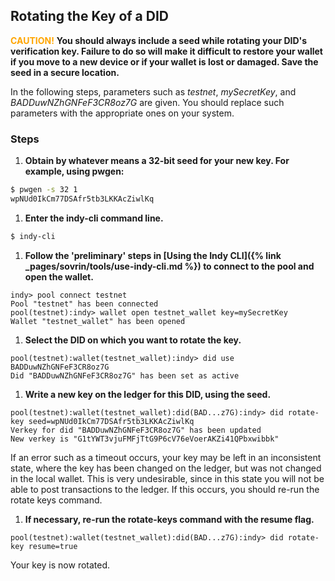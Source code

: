## Rotating the Key of a DID

<span style="color:orange">**CAUTION!**</span> **You should always include a seed while rotating your DID's verification key. Failure to do so will make it difficult to restore your wallet if you move to a new device or if your wallet is lost or damaged. Save the seed in a secure location.**

In the following steps, parameters such as _testnet_, _mySecretKey_, and _BADDuwNZhGNFeF3CR8oz7G_ are given. You should replace such parameters with the appropriate ones on your system.

### Steps

1. **Obtain by whatever means a 32-bit seed for your new key. For example, using pwgen:**
```bash
$ pwgen -s 32 1
wpNUd0IkCm77DSAfr5tb3LKKAcZiwlKq
```
1. **Enter the indy-cli command line.**
```bash
$ indy-cli
```
1. **Follow the 'preliminary' steps in [Using the Indy CLI]({% link _pages/sovrin/tools/use-indy-cli.md %}) to connect to the pool and open the wallet.**
```
indy> pool connect testnet
Pool "testnet" has been connected
pool(testnet):indy> wallet open testnet_wallet key=mySecretKey
Wallet "testnet_wallet" has been opened
```
1. **Select the DID on which you want to rotate the key.**
```
pool(testnet):wallet(testnet_wallet):indy> did use BADDuwNZhGNFeF3CR8oz7G
Did "BADDuwNZhGNFeF3CR8oz7G" has been set as active
```
1. **Write a new key on the ledger for this DID, using the seed.**
```
pool(testnet):wallet(testnet_wallet):did(BAD...z7G):indy> did rotate-key seed=wpNUd0IkCm77DSAfr5tb3LKKAcZiwlKq
Verkey for did "BADDuwNZhGNFeF3CR8oz7G" has been updated
New verkey is "G1tYWT3vjuFMFjTtG9P6cV76eVoerAKZi41QPbxwibbk"
```
If an error such as a timeout occurs, your key may be left in an inconsistent state, where the key has been changed on the ledger, but was not changed in the local wallet. This is very undesirable, since in this state you will not be able to post transactions to the ledger. If this occurs, you should re-run the rotate keys command.
1. **If necessary, re-run the rotate-keys command with the resume flag.**
```
pool(testnet):wallet(testnet_wallet):did(BAD...z7G):indy> did rotate-key resume=true
```

Your key is now rotated.
